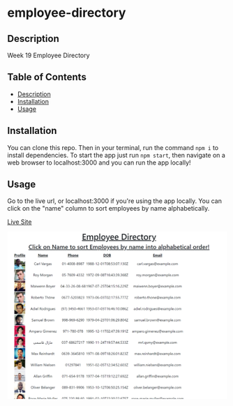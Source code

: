 # employee-directory

## Description
Week 19 Employee Directory

## Table of Contents
- [Description](description)
- [Installation](Installation)
- [Usage](Usage)

## Installation
You can clone this repo. Then in your terminal, run the command `npm i` to install dependencies. To start the app just run `npm start`, then navigate on a web browser to localhost:3000 and you can run the app locally!

## Usage
Go to the live url, or localhost:3000 if you're using the app locally. You can click on the "name" column to sort employees by name alphabetically.

[Live Site](https://stormy-citadel-97592.herokuapp.com/)

![ScreenShot](assets/Capture.PNG)